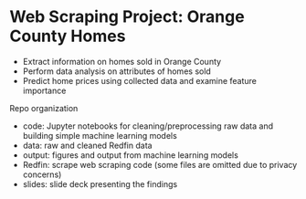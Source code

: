 # Web Scraping Project: Orange County Homes
- Extract information on homes sold in Orange County
- Perform data analysis on attributes of homes sold
- Predict home prices using collected data and examine feature importance

Repo organization
- code: Jupyter notebooks for cleaning/preprocessing raw data and building simple machine learning models
- data: raw and cleaned Redfin data
- output: figures and output from machine learning models
- Redfin: scrape web scraping code (some files are omitted due to privacy concerns)
- slides: slide deck presenting the findings
